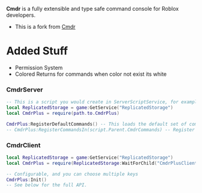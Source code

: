 **Cmdr** is a fully extensible and type safe command console for Roblox developers.

- This is a fork from [Cmdr](https://github.com/evaera/Cmdr)
# Added Stuff
- Permission System
- Colored Returns for commands when color not exist its white


### CmdrServer
```lua
-- This is a script you would create in ServerScriptService, for example.
local ReplicatedStorage = game:GetService("ReplicatedStorage")
local CmdrPlus = require(path.to.CmdrPlus)

CmdrPlus:RegisterDefaultCommands() -- This loads the default set of commands that Cmdr comes with. (Optional)
-- CmdrPlus:RegisterCommandsIn(script.Parent.CmdrCommands) -- Register commands from your own folder. (Optional)
```

### CmdrClient
```lua
local ReplicatedStorage = game:GetService("ReplicatedStorage")
local CmdrPlus = require(ReplicatedStorage:WaitForChild("CmdrPlusClient"))

-- Configurable, and you can choose multiple keys
CmdrPlus:Init()
-- See below for the full API.
```